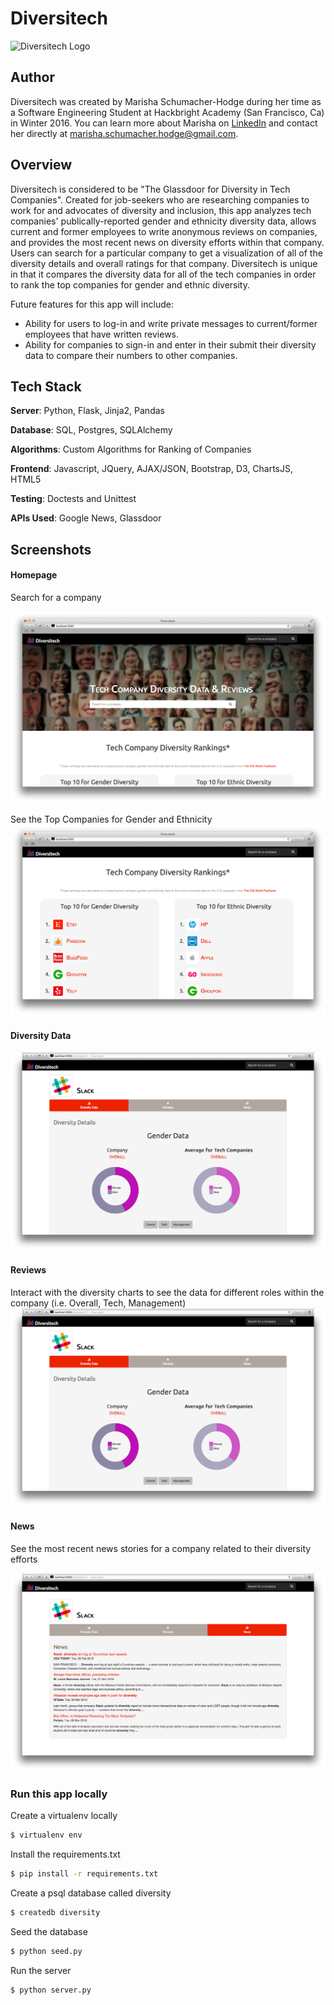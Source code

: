 # Diversitech 

![Diversitech Logo](/Documents/Diversitech-Logo.png)

## Author
Diversitech was created by Marisha Schumacher-Hodge during her time as a Software Engineering Student at Hackbright Academy (San Francisco, Ca) in Winter 2016. You can learn more about Marisha on [LinkedIn](https://www.linkedin.com/in/marishaschumacherhodge>) and contact her directly at <marisha.schumacher.hodge@gmail.com>.

## Overview
Diversitech is considered to be "The Glassdoor for Diversity in Tech Companies". Created for job-seekers who are researching companies to work for and advocates of diversity and inclusion, this app analyzes tech companies' publically-reported gender and ethnicity diversity data, allows current and former employees to write anonymous reviews on companies, and provides the most recent news on diversity efforts within that company. Users can search for a particular company to get a visualization of all of the diversity details and overall ratings for that company. Diversitech is unique in that it compares the diversity data for all of the tech companies in order to rank the top companies for gender and ethnic diversity.

Future features for this app will include:
- Ability for users to log-in and write private messages to current/former employees that have written reviews.
- Ability for companies to sign-in and enter in their submit their diversity data to compare their numbers to other companies.

## Tech Stack

**Server**: Python, Flask, Jinja2, Pandas

**Database**: SQL, Postgres, SQLAlchemy

**Algorithms**: Custom Algorithms for Ranking of Companies

**Frontend**: Javascript, JQuery, AJAX/JSON, Bootstrap, D3, ChartsJS, HTML5

**Testing**: Doctests and Unittest

**APIs Used**: Google News, Glassdoor


## Screenshots

#### Homepage
Search for a company

![navhome](/Documents/Home-page.png)

See the Top Companies for Gender and Ethnicity 
![rankings](/Documents/Top10.png)

#### Diversity Data

![navhome](/Documents/Diversity-charts.png)

#### Reviews
Interact with the diversity charts to see the data for different roles within the company (i.e. Overall, Tech, Management)
![navhome](/Documents/Diversity-charts.png)

#### News

See the most recent news stories for a company related to their diversity efforts

![navhome](/Documents/News.png)

### Run this app locally 

Create a virtualenv locally

```sh
$ virtualenv env
```
Install the requirements.txt
```sh
$ pip install -r requirements.txt
```
Create a psql database called diversity
```sh
$ createdb diversity
```
Seed the database
```sh
$ python seed.py
```

Run the server
```sh
$ python server.py
```

